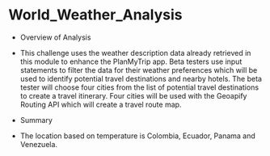 # World_Weather_Analysis

- Overview of Analysis 

- This challenge uses the weather description data already retrieved in this module to enhance the PlanMyTrip app. Beta testers use input statements to filter the data for their weather preferences which will be used to identify potential travel destinations and nearby hotels. The beta tester will choose four cities from the list of potential travel destinations to create a travel itinerary. Four cities will be used with the Geoapify Routing API which will create a travel route map.

- Summary 

- The location based on temperature is Colombia, Ecuador, Panama and Venezuela.